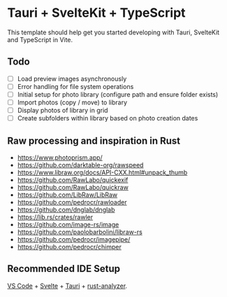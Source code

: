 # Tauri + SvelteKit + TypeScript

This template should help get you started developing with Tauri, SvelteKit and TypeScript in Vite.

## Todo

- [ ] Load preview images asynchronously
- [ ] Error handling for file system operations
- [ ] Initial setup for photo library (configure path and ensure folder exists)
- [ ] Import photos (copy / move) to library
- [ ] Display photos of library in grid
- [ ] Create subfolders within library based on photo creation dates

## Raw processing and inspiration in Rust

- https://www.photoprism.app/
- https://github.com/darktable-org/rawspeed
- https://www.libraw.org/docs/API-CXX.html#unpack_thumb
- https://github.com/RawLabo/quickexif
- https://github.com/RawLabo/quickraw
- https://github.com/LibRaw/LibRaw
- https://github.com/pedrocr/rawloader
- https://github.com/dnglab/dnglab
- https://lib.rs/crates/rawler
- https://github.com/image-rs/image
- https://github.com/paolobarbolini/libraw-rs
- https://github.com/pedrocr/imagepipe/
- https://github.com/pedrocr/chimper

## Recommended IDE Setup

[VS Code](https://code.visualstudio.com/) + [Svelte](https://marketplace.visualstudio.com/items?itemName=svelte.svelte-vscode) + [Tauri](https://marketplace.visualstudio.com/items?itemName=tauri-apps.tauri-vscode) + [rust-analyzer](https://marketplace.visualstudio.com/items?itemName=rust-lang.rust-analyzer).
